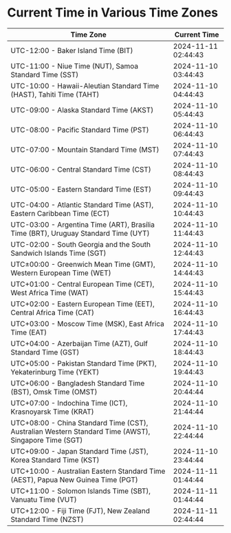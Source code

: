 # Current Time in Various Time Zones

| Time Zone | Current Time |
|-----------|--------------|
| UTC-12:00 - Baker Island Time (BIT) | 2024-11-11 02:44:43 |
| UTC-11:00 - Niue Time (NUT), Samoa Standard Time (SST) | 2024-11-10 03:44:43 |
| UTC-10:00 - Hawaii-Aleutian Standard Time (HAST), Tahiti Time (TAHT) | 2024-11-10 04:44:43 |
| UTC-09:00 - Alaska Standard Time (AKST) | 2024-11-10 05:44:43 |
| UTC-08:00 - Pacific Standard Time (PST) | 2024-11-10 06:44:43 |
| UTC-07:00 - Mountain Standard Time (MST) | 2024-11-10 07:44:43 |
| UTC-06:00 - Central Standard Time (CST) | 2024-11-10 08:44:43 |
| UTC-05:00 - Eastern Standard Time (EST) | 2024-11-10 09:44:43 |
| UTC-04:00 - Atlantic Standard Time (AST), Eastern Caribbean Time (ECT) | 2024-11-10 10:44:43 |
| UTC-03:00 - Argentina Time (ART), Brasília Time (BRT), Uruguay Standard Time (UYT) | 2024-11-10 11:44:43 |
| UTC-02:00 - South Georgia and the South Sandwich Islands Time (SGT) | 2024-11-10 12:44:43 |
| UTC±00:00 - Greenwich Mean Time (GMT), Western European Time (WET) | 2024-11-10 14:44:43 |
| UTC+01:00 - Central European Time (CET), West Africa Time (WAT) | 2024-11-10 15:44:43 |
| UTC+02:00 - Eastern European Time (EET), Central Africa Time (CAT) | 2024-11-10 16:44:43 |
| UTC+03:00 - Moscow Time (MSK), East Africa Time (EAT) | 2024-11-10 17:44:43 |
| UTC+04:00 - Azerbaijan Time (AZT), Gulf Standard Time (GST) | 2024-11-10 18:44:43 |
| UTC+05:00 - Pakistan Standard Time (PKT), Yekaterinburg Time (YEKT) | 2024-11-10 19:44:43 |
| UTC+06:00 - Bangladesh Standard Time (BST), Omsk Time (OMST) | 2024-11-10 20:44:44 |
| UTC+07:00 - Indochina Time (ICT), Krasnoyarsk Time (KRAT) | 2024-11-10 21:44:44 |
| UTC+08:00 - China Standard Time (CST), Australian Western Standard Time (AWST), Singapore Time (SGT) | 2024-11-10 22:44:44 |
| UTC+09:00 - Japan Standard Time (JST), Korea Standard Time (KST) | 2024-11-10 23:44:44 |
| UTC+10:00 - Australian Eastern Standard Time (AEST), Papua New Guinea Time (PGT) | 2024-11-11 01:44:44 |
| UTC+11:00 - Solomon Islands Time (SBT), Vanuatu Time (VUT) | 2024-11-11 01:44:44 |
| UTC+12:00 - Fiji Time (FJT), New Zealand Standard Time (NZST) | 2024-11-11 02:44:44 |
